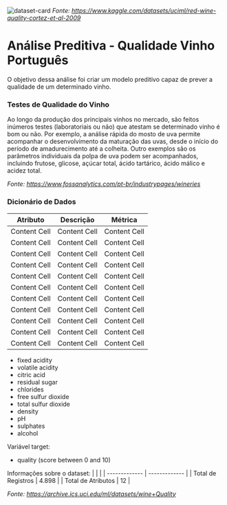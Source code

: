 ![dataset-card](https://user-images.githubusercontent.com/91103250/195944385-39d13863-9846-4925-8981-89171d5d4101.jpg)
*Fonte: https://www.kaggle.com/datasets/uciml/red-wine-quality-cortez-et-al-2009*
# Análise Preditiva - Qualidade Vinho Português
O objetivo dessa análise foi criar um modelo preditivo capaz de prever a qualidade de um determinado vinho.

### Testes de Qualidade do Vinho
Ao longo da produção dos principais vinhos no mercado, são feitos inúmeros testes (laboratoriais ou não) que atestam se determinado vinho é bom ou não. 
Por exemplo, a análise rápida do mosto de uva permite acompanhar o desenvolvimento da maturação das uvas, desde o início do período de amadurecimento até a colheita. 
Outro exemplos são os parâmetros individuais da polpa de uva podem ser acompanhados, incluindo frutose, glicose, açúcar total, ácido tartárico, ácido málico e acidez total.

*Fonte: https://www.fossanalytics.com/pt-br/industrypages/wineries*

### Dicionário de Dados

| Atributo  | Descrição | Métrica |
| ------------- | ------------- | ------------- |
| Content Cell  | Content Cell  | Content Cell  |
| Content Cell  | Content Cell  | Content Cell  |
| Content Cell  | Content Cell  | Content Cell  |
| Content Cell  | Content Cell  | Content Cell  |
| Content Cell  | Content Cell  | Content Cell  |
| Content Cell  | Content Cell  | Content Cell  |
| Content Cell  | Content Cell  | Content Cell  |
| Content Cell  | Content Cell  | Content Cell  |
| Content Cell  | Content Cell  | Content Cell  |
| Content Cell  | Content Cell  | Content Cell  |
| Content Cell  | Content Cell  | Content Cell  |

- fixed acidity
- volatile acidity
- citric acid
- residual sugar
- chlorides
- free sulfur dioxide
- total sulfur dioxide
- density
- pH
- sulphates
- alcohol

Variável target:
- quality (score between 0 and 10)

Informações sobre o dataset:
|   |  |
| ------------- | ------------- |
| Total de Registros  | 4.898  |
| Total de Atributos  | 12  |

*Fonte: https://archive.ics.uci.edu/ml/datasets/wine+Quality*
